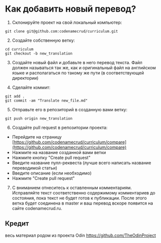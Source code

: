 # Как добавить новый перевод?

1. Склонируйте проект на свой локальный компьютер:

```
git clone git@github.com:codenamecrud/curriculum.git
```

2. Создайте собственную ветку:

```
cd curriculum
git checkout -b new_translation
```

3. Создайте новый файл и добавьте в него перевод текста. Файл должен называться так же, как и оригинальный файл на английском языке и располагаться по такому же пути (в соответствующей директории)

4. Сделайте коммит:

```
git add .
git commit -am "Translate new_file.md"
```

5. Отправьте его в репозиторий в созданную вами ветку:

```
git push origin new_translation
```

6. Создайте pull request в репозитории проекта:

 - Перейдите на страницу [https://github.com/codenamecrud/curriculum/compare](https://github.com/codenamecrud/curriculum/compare)
 - Нажмите на название созданной вами ветки
 - Нажмите кнопку "Create pull request"
 - Введите название пулл-реквеста (лучше всего написать название переводимой статьи)
 - Введите описание (если необходимо)
 - Нажмите "Create pull request"

7. С вниманием отнеситесь к оставленным комментариям. Исправляйте текст соответственно содержимому комментариев до состояния, пока текст не будет готов к публикации. После этого ветка будет соединена в master и ваш перевод вскоре появится на сайте codenamecrud.ru.


## Кредит

весь материал родом из проекта Odin https://github.com/TheOdinProject
